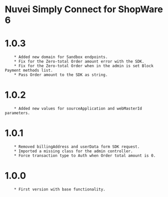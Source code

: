 # Nuvei Simply Connect for ShopWare 6

# 1.0.3
```
    * Added new domain for Sandbox endpoints.
    * Fix for the Zero-total Order amount error with the SDK.
    * Fix for the Zero-total Order when in the admin is set Block Payment methods list.
    * Pass Order amount to the SDK as string.
```

# 1.0.2
```
    * Added new values for sourceApplication and webMasterId parameters.
```

# 1.0.1
```
    * Removed billingAddress and userData form SDK request.
    * Imported a missing class for the admin controller.
    * Force transaction type to Auth when Order total amount is 0.
```

# 1.0.0
```
    * First version with base functionality.
```
